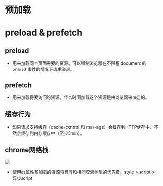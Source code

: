 # 预加载

# preload & prefetch

## preload
- 用来加载同个页面需要的资源。可以强制浏览器在不阻塞 document 的 onload 事件的情况下请求资源。

## prefetch
- 用来加载将要访问的资源。什么时间加载这个资源是由浏览器来决定的。

## 缓存行为
- 如果请求支持缓存（cache-control 和 max-age）会缓存到HTTP缓存中，不然会缓存到内存缓存中（至少5min）。

## chrome网络栈
![](https://image.fundebug.com/2019-0411-06.png)
- 使用as属性预加载的资源将具有和相同资源类型的优先级。style > script > 异步script
